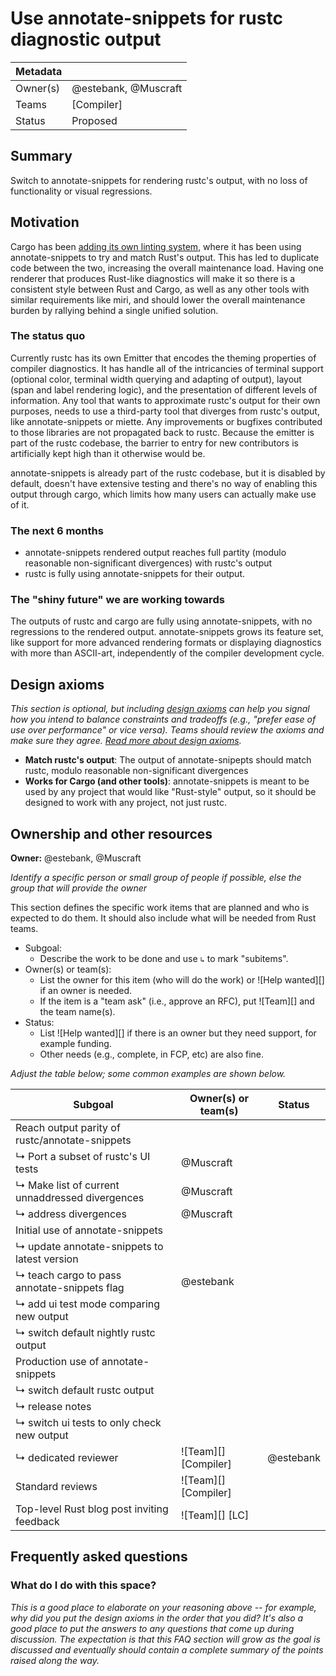 # Use annotate-snippets for rustc diagnostic output

| Metadata |                      |
| -------- | -------------------- |
| Owner(s) | @estebank, @Muscraft |
| Teams    | [Compiler]           |
| Status   | Proposed             |

## Summary

Switch to annotate-snippets for rendering rustc's output, with no loss of functionality or visual regressions.

## Motivation

Cargo has been [adding its own linting system][cargo-lints], where it has been using annotate-snippets to try and match Rust's output. This has led to duplicate code between the two, increasing the overall maintenance load. Having one renderer that produces Rust-like diagnostics will make it so there is a consistent style between Rust and Cargo, as well as any other tools with similar requirements like miri, and should lower the overall maintenance burden by rallying behind a single unified solution.

### The status quo

Currently rustc has its own Emitter that encodes the theming properties of compiler diagnostics. It has handle all of the intricancies of terminal support (optional color, terminal width querying and adapting of output), layout (span and label rendering logic), and the presentation of different levels of information. Any tool that wants to approximate rustc's output for their own purposes, needs to use a third-party tool that diverges from rustc's output, like annotate-snippets or miette. Any improvements or bugfixes contributed to those libraries are not propagated back to rustc. Because the emitter is part of the rustc codebase, the barrier to entry for new contributors is artificially kept high than it otherwise would be.

annotate-snippets is already part of the rustc codebase, but it is disabled by default, doesn't have extensive testing and there's no way of enabling this output through cargo, which limits how many users can actually make use of it.

### The next 6 months

- annotate-snippets rendered output reaches full partity (modulo reasonable non-significant divergences) with rustc's output
- rustc is fully using annotate-snippets for their output.

### The "shiny future" we are working towards

The outputs of rustc and cargo are fully using annotate-snippets, with no regressions to the rendered output. annotate-snippets grows its feature set, like support for more advanced rendering formats or displaying diagnostics with more than ASCII-art, independently of the compiler development cycle.

## Design axioms

*This section is optional, but including [design axioms][da] can help you signal how you intend to balance constraints and tradeoffs (e.g., "prefer ease of use over performance" or vice versa). Teams should review the axioms and make sure they agree. [Read more about design axioms][da].*


- **Match rustc's output**: The output of annotate-snipepts should match rustc, modulo reasonable non-significant divergences
- **Works for Cargo (and other tools)**: annotate-snippets is meant to be used by any project that would like "Rust-style" output, so it should be designed to work with any project, not just rustc.


[da]: https://rust-lang.github.io/rust-project-goals/about/design_axioms.html

## Ownership and other resources

**Owner:** @estebank, @Muscraft

*Identify a specific person or small group of people if possible, else the group that will provide the owner*

This section defines the specific work items that are planned and who is expected to do them. It should also include what will be needed from Rust teams.

* Subgoal:
    * Describe the work to be done and use `↳` to mark "subitems".
* Owner(s) or team(s):
    * List the owner for this item (who will do the work) or ![Help wanted][] if an owner is needed.
    * If the item is a "team ask" (i.e., approve an RFC), put ![Team][] and the team name(s).
* Status:
    * List ![Help wanted][] if there is an owner but they need support, for example funding.
    * Other needs (e.g., complete, in FCP, etc) are also fine.

*Adjust the table below; some common examples are shown below.*

| Subgoal                                         | Owner(s) or team(s)  | Status    |
| ----------------------------------------------- | -------------------- | --------- |
| Reach output parity of rustc/annotate-snippets  |                      |           |
| ↳ Port a subset of rustc's UI tests             | @Muscraft            |           |
| ↳ Make list of current unnaddressed divergences | @Muscraft            |           |
| ↳ address divergences                           | @Muscraft            |           |
| Initial use of annotate-snippets                |                      |           |
| ↳ update annotate-snippets to latest version    |                      |           |
| ↳ teach cargo to pass annotate-snippets flag    | @estebank            |           |
| ↳ add ui test mode comparing new output         |                      |           |
| ↳ switch default nightly rustc output           |                      |           |
| Production use of annotate-snippets             |                      |           |
| ↳ switch default rustc output                   |                      |           |
| ↳ release notes                                 |                      |           |
| ↳ switch ui tests to only check new output      |                      |           |
| ↳ dedicated reviewer                            | ![Team][] [Compiler] | @estebank |
| Standard reviews                                | ![Team][] [Compiler] |           |
| Top-level Rust blog post inviting feedback      | ![Team][] [LC]       |           |

## Frequently asked questions

### What do I do with this space?

*This is a good place to elaborate on your reasoning above -- for example, why did you put the design axioms in the order that you did? It's also a good place to put the answers to any questions that come up during discussion. The expectation is that this FAQ section will grow as the goal is discussed and eventually should contain a complete summary of the points raised along the way.*

[cargo-lints]: https://github.com/rust-lang/cargo/issues/12235
